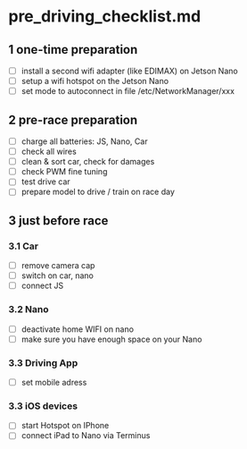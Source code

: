 # pre_driving_checklist.md

## 1 one-time preparation
- [ ] install a second wifi adapter (like EDIMAX) on Jetson Nano
- [ ] setup a wifi hotspot on the Jetson Nano
- [ ] set mode to autoconnect in file /etc/NetworkManager/xxx

## 2 pre-race preparation
- [ ] charge all batteries: JS, Nano, Car
- [ ] check all wires
- [ ] clean & sort car, check for damages
- [ ] check PWM fine tuning
- [ ] test drive car
- [ ] prepare model to drive / train on race day

## 3 just before race

### 3.1 Car
- [ ] remove camera cap
- [ ] switch on car, nano
- [ ] connect JS

### 3.2 Nano
- [ ] deactivate home WIFI on nano
- [ ] make sure you have enough space on your Nano

### 3.3 Driving App
- [ ] set mobile adress

### 3.3 iOS devices
- [ ] start Hotspot on IPhone
- [ ] connect iPad to Nano via Terminus
